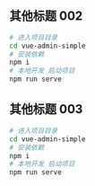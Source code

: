 ## 其他标题 002

```bash
# 进入项目目录
cd vue-admin-simple
# 安装依赖
npm i
# 本地开发 启动项目
npm run serve
```

## 其他标题 003

```bash
# 进入项目目录
cd vue-admin-simple
# 安装依赖
npm i
# 本地开发 启动项目
npm run serve
```
